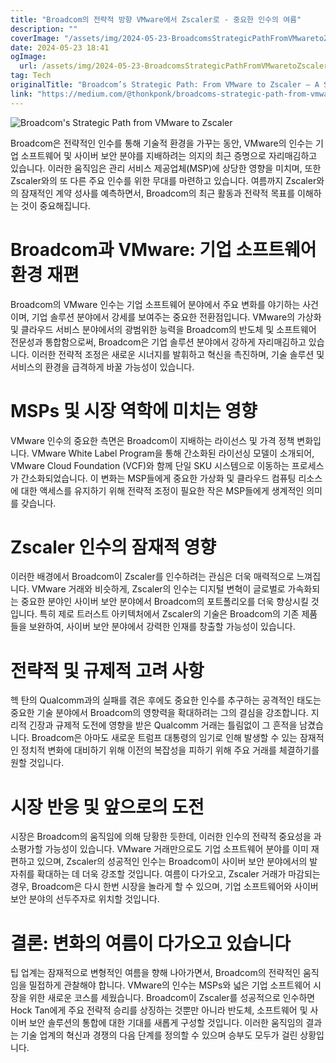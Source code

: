 ```yaml
---
title: "Broadcom의 전략적 방향 VMware에서 Zscaler로 - 중요한 인수의 여름"
description: ""
coverImage: "/assets/img/2024-05-23-BroadcomsStrategicPathFromVMwaretoZscalerASummerofSignificantAcquisitions_0.png"
date: 2024-05-23 18:41
ogImage:
  url: /assets/img/2024-05-23-BroadcomsStrategicPathFromVMwaretoZscalerASummerofSignificantAcquisitions_0.png
tag: Tech
originalTitle: "Broadcom’s Strategic Path: From VMware to Zscaler — A Summer of Significant Acquisitions?"
link: "https://medium.com/@thonkponk/broadcoms-strategic-path-from-vmware-to-zscaler-a-summer-of-significant-acquisitions-e145423d3a58"
---
```


![Broadcom's Strategic Path from VMware to Zscaler](/assets/img/2024-05-23-BroadcomsStrategicPathFromVMwaretoZscalerASummerofSignificantAcquisitions_0.png)

Broadcom은 전략적인 인수를 통해 기술적 환경을 가꾸는 동안, VMware의 인수는 기업 소프트웨어 및 사이버 보안 분야를 지배하려는 의지의 최근 증명으로 자리매김하고 있습니다. 이러한 움직임은 관리 서비스 제공업체(MSP)에 상당한 영향을 미치며, 또한 Zscaler와의 또 다른 주요 인수를 위한 무대를 마련하고 있습니다. 여름까지 Zscaler와의 잠재적인 계약 성사를 예측하면서, Broadcom의 최근 활동과 전략적 목표를 이해하는 것이 중요해집니다.

# Broadcom과 VMware: 기업 소프트웨어 환경 재편

Broadcom의 VMware 인수는 기업 소프트웨어 분야에서 주요 변화를 야기하는 사건이며, 기업 솔루션 분야에서 강세를 보여주는 중요한 전환점입니다. VMware의 가상화 및 클라우드 서비스 분야에서의 광범위한 능력을 Broadcom의 반도체 및 소프트웨어 전문성과 통합함으로써, Broadcom은 기업 솔루션 분야에서 강하게 자리매김하고 있습니다. 이러한 전략적 조정은 새로운 시너지를 발휘하고 혁신을 촉진하며, 기술 솔루션 및 서비스의 환경을 급격하게 바꿀 가능성이 있습니다.

<div class="content-ad"></div>

# MSPs 및 시장 역학에 미치는 영향

VMware 인수의 중요한 측면은 Broadcom이 지배하는 라이선스 및 가격 정책 변화입니다. VMware White Label Program을 통해 간소화된 라이선싱 모델이 소개되어, VMware Cloud Foundation (VCF)와 함께 단일 SKU 시스템으로 이동하는 프로세스가 간소화되었습니다. 이 변화는 MSP들에게 중요한 가상화 및 클라우드 컴퓨팅 리소스에 대한 액세스를 유지하기 위해 전략적 조정이 필요한 작은 MSP들에게 생계적인 의미를 갖습니다.

# Zscaler 인수의 잠재적 영향

이러한 배경에서 Broadcom이 Zscaler를 인수하려는 관심은 더욱 매력적으로 느껴집니다. VMware 거래와 비슷하게, Zscaler의 인수는 디지털 변혁이 글로벌로 가속화되는 중요한 분야인 사이버 보안 분야에서 Broadcom의 포트폴리오를 더욱 향상시킬 것입니다. 특히 제로 트러스트 아키텍처에서 Zscaler의 기술은 Broadcom의 기존 제품들을 보완하여, 사이버 보안 분야에서 강력한 인재를 창출할 가능성이 있습니다.

<div class="content-ad"></div>

# 전략적 및 규제적 고려 사항

헥 탄의 Qualcomm과의 실패를 겪은 후에도 중요한 인수를 추구하는 공격적인 태도는 중요한 기술 분야에서 Broadcom의 영향력을 확대하려는 그의 결심을 강조합니다. 지리적 긴장과 규제적 도전에 영향을 받은 Qualcomm 거래는 틀림없이 그 흔적을 남겼습니다. Broadcom은 아마도 새로운 트럼프 대통령의 임기로 인해 발생할 수 있는 잠재적인 정치적 변화에 대비하기 위해 이전의 복잡성을 피하기 위해 주요 거래를 체결하기를 원할 것입니다.

# 시장 반응 및 앞으로의 도전

시장은 Broadcom의 움직임에 의해 당황한 듯한데, 이러한 인수의 전략적 중요성을 과소평가할 가능성이 있습니다. VMware 거래만으로도 기업 소프트웨어 분야를 이미 재편하고 있으며, Zscaler의 성공적인 인수는 Broadcom이 사이버 보안 분야에서의 발자취를 확대하는 데 더욱 강조할 것입니다. 여름이 다가오고, Zscaler 거래가 마감되는 경우, Broadcom은 다시 한번 시장을 놀라게 할 수 있으며, 기업 소프트웨어와 사이버 보안 분야의 선두주자로 위치할 것입니다.

<div class="content-ad"></div>

# 결론: 변화의 여름이 다가오고 있습니다

팁 업계는 잠재적으로 변형적인 여름을 향해 나아가면서, Broadcom의 전략적인 움직임을 밀접하게 관찰해야 합니다. VMware의 인수는 MSPs와 넓은 기업 소프트웨어 시장을 위한 새로운 코스를 세웠습니다. Broadcom이 Zscaler를 성공적으로 인수하면 Hock Tan에게 주요 전략적 승리를 상징하는 것뿐만 아니라 반도체, 소프트웨어 및 사이버 보안 솔루션의 통합에 대한 기대를 새롭게 구성할 것입니다. 이러한 움직임의 결과는 기술 업계의 혁신과 경쟁의 다음 단계를 정의할 수 있으며 승부도 모두가 걸린 상황입니다.
